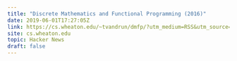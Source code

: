 ```yaml
---
title: "Discrete Mathematics and Functional Programming (2016)"
date: 2019-06-01T17:27:05Z
link: https://cs.wheaton.edu/~tvandrun/dmfp/?utm_medium=RSS&utm_source=hune
site: cs.wheaton.edu
topic: Hacker News
draft: false
---
```

